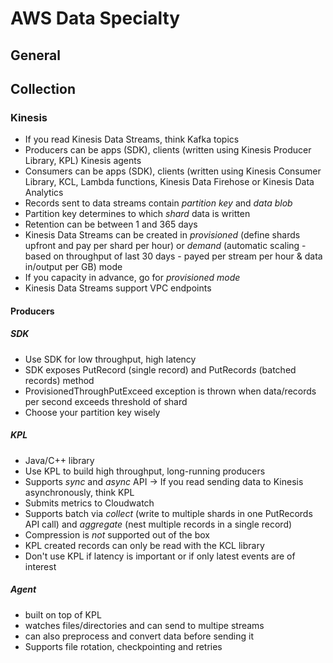 # AWS Data Specialty

## General

## Collection

### Kinesis

* If you read Kinesis Data Streams, think Kafka topics
* Producers can be apps (SDK), clients (written using Kinesis Producer Library, KPL) Kinesis agents
* Consumers can be apps (SDK), clients (written using Kinesis Consumer Library, KCL, Lambda functions, Kinesis Data Firehose or Kinesis Data Analytics
* Records sent to data streams contain _partition key_ and _data blob_
* Partition key determines to which _shard_ data is written
* Retention can be between 1 and 365 days
* Kinesis Data Streams can be created in _provisioned_ (define shards upfront and pay per shard per hour) or _demand_ (automatic scaling - based on throughput of last 30 days - payed per stream per hour & data in/output per GB) mode
* If you capacity in advance, go for _provisioned mode_
* Kinesis Data Streams support VPC endpoints

#### Producers

##### SDK

* Use SDK for low throughput, high latency
* SDK exposes PutRecord (single record) and PutRecord*s* (batched records) method
* ProvisionedThroughPutExceed exception is thrown when data/records per second exceeds threshold of shard
* Choose your partition key wisely

##### KPL

* Java/C++ library
* Use KPL to build high throughput, long-running producers
* Supports _sync_ and _async_ API -> If you read sending data to Kinesis asynchronously, think KPL
* Submits metrics to Cloudwatch
* Supports batch via _collect_ (write to multiple shards in one PutRecords API call) and _aggregate_ (nest multiple records in a single record)
* Compression is *not* supported out of the box
* KPL created records can only be read with the KCL library
* Don't use KPL if latency is important or if only latest events are of interest

##### Agent

* built on top of KPL
* watches files/directories and can send to multipe streams
* can also preprocess and convert data before sending it
* Supports file rotation, checkpointing and retries